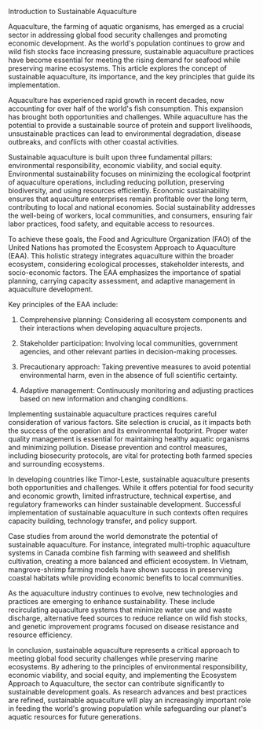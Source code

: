 Introduction to Sustainable Aquaculture

Aquaculture, the farming of aquatic organisms, has emerged as a crucial sector in addressing global food security challenges and promoting economic development. As the world's population continues to grow and wild fish stocks face increasing pressure, sustainable aquaculture practices have become essential for meeting the rising demand for seafood while preserving marine ecosystems. This article explores the concept of sustainable aquaculture, its importance, and the key principles that guide its implementation.

Aquaculture has experienced rapid growth in recent decades, now accounting for over half of the world's fish consumption. This expansion has brought both opportunities and challenges. While aquaculture has the potential to provide a sustainable source of protein and support livelihoods, unsustainable practices can lead to environmental degradation, disease outbreaks, and conflicts with other coastal activities.

Sustainable aquaculture is built upon three fundamental pillars: environmental responsibility, economic viability, and social equity. Environmental sustainability focuses on minimizing the ecological footprint of aquaculture operations, including reducing pollution, preserving biodiversity, and using resources efficiently. Economic sustainability ensures that aquaculture enterprises remain profitable over the long term, contributing to local and national economies. Social sustainability addresses the well-being of workers, local communities, and consumers, ensuring fair labor practices, food safety, and equitable access to resources.

To achieve these goals, the Food and Agriculture Organization (FAO) of the United Nations has promoted the Ecosystem Approach to Aquaculture (EAA). This holistic strategy integrates aquaculture within the broader ecosystem, considering ecological processes, stakeholder interests, and socio-economic factors. The EAA emphasizes the importance of spatial planning, carrying capacity assessment, and adaptive management in aquaculture development.

Key principles of the EAA include:

1. Comprehensive planning: Considering all ecosystem components and their interactions when developing aquaculture projects.

2. Stakeholder participation: Involving local communities, government agencies, and other relevant parties in decision-making processes.

3. Precautionary approach: Taking preventive measures to avoid potential environmental harm, even in the absence of full scientific certainty.

4. Adaptive management: Continuously monitoring and adjusting practices based on new information and changing conditions.

Implementing sustainable aquaculture practices requires careful consideration of various factors. Site selection is crucial, as it impacts both the success of the operation and its environmental footprint. Proper water quality management is essential for maintaining healthy aquatic organisms and minimizing pollution. Disease prevention and control measures, including biosecurity protocols, are vital for protecting both farmed species and surrounding ecosystems.

In developing countries like Timor-Leste, sustainable aquaculture presents both opportunities and challenges. While it offers potential for food security and economic growth, limited infrastructure, technical expertise, and regulatory frameworks can hinder sustainable development. Successful implementation of sustainable aquaculture in such contexts often requires capacity building, technology transfer, and policy support.

Case studies from around the world demonstrate the potential of sustainable aquaculture. For instance, integrated multi-trophic aquaculture systems in Canada combine fish farming with seaweed and shellfish cultivation, creating a more balanced and efficient ecosystem. In Vietnam, mangrove-shrimp farming models have shown success in preserving coastal habitats while providing economic benefits to local communities.

As the aquaculture industry continues to evolve, new technologies and practices are emerging to enhance sustainability. These include recirculating aquaculture systems that minimize water use and waste discharge, alternative feed sources to reduce reliance on wild fish stocks, and genetic improvement programs focused on disease resistance and resource efficiency.

In conclusion, sustainable aquaculture represents a critical approach to meeting global food security challenges while preserving marine ecosystems. By adhering to the principles of environmental responsibility, economic viability, and social equity, and implementing the Ecosystem Approach to Aquaculture, the sector can contribute significantly to sustainable development goals. As research advances and best practices are refined, sustainable aquaculture will play an increasingly important role in feeding the world's growing population while safeguarding our planet's aquatic resources for future generations.